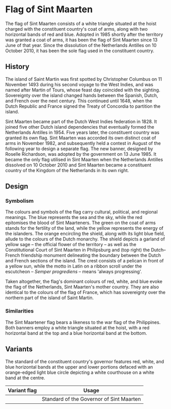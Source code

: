 # Flag of Sint Maarten

The flag of Sint Maarten consists of a white triangle situated at the hoist charged with the constituent country's coat of arms, along with two horizontal bands of red and blue. Adopted in 1985 shortly after the territory was granted a coat of arms, it has been the flag of Sint Maarten since 13 June of that year. Since the dissolution of the Netherlands Antilles on 10 October 2010, it has been the sole flag used in the constituent country.

## History

The island of Saint Martin was first spotted by Christopher Columbus on 11 November 1493 during his second voyage to the West Indies, and was named after Martin of Tours, whose feast day coincided with the sighting. Sovereignty over the island changed hands between the Spanish, Dutch, and French over the next century. This continued until 1648, when the Dutch Republic and France signed the Treaty of Concordia to partition the island.

Sint Maarten became part of the Dutch West Indies federation in 1828. It joined five other Dutch island dependencies that eventually formed the Netherlands Antilles in 1954. Five years later, the constituent country was granted its own flag. Sint Maarten was accorded its own distinct coat of arms in November 1982, and subsequently held a contest in August of the following year to design a separate flag. The new banner, designed by Roselle Richardson, was adopted by the government on 13 June 1985. It became the only flag utilised in Sint Maarten when the Netherlands Antilles dissolved on 10 October 2010 and Sint Maarten became a constituent country of the Kingdom of the Netherlands in its own right.

## Design

### Symbolism

The colours and symbols of the flag carry cultural, political, and regional meanings. The blue represents the sea and the sky, while the red epitomises the blood of Sint Maarteners. The green on the coat of arms stands for the fertility of the land, while the yellow represents the energy of the islanders. The orange encircling the shield, along with its light blue field, allude to the colours of the Dutch monarchy. The shield depicts a garland of yellow sage – the official flower of the territory – as well as the Constitutional Court of Sint Maarten in Philipsburg and (top right) the Dutch–French friendship monument delineating the boundary between the Dutch and French sections of the island. The crest consists of a pelican in front of a yellow sun, while the motto in Latin on a ribbon scroll under the escutcheon – *Semper progrediens* – means 'always progressing'.

Taken altogether, the flag's dominant colours of red, white, and blue evoke the flag of the Netherlands, Sint Maarten's mother country. They are also identical to the colours of the flag of France, which has sovereignty over the northern part of the island of Saint Martin.

### Similarities

The Sint Maartener flag bears a likeness to the war flag of the Philippines. Both banners employ a white triangle situated at the hoist, with a red horizontal band at the top and a blue horizontal band at the bottom.

## Variants

The standard of the constituent country's governor features red, white, and blue horizontal bands at the upper and lower portions defaced with an orange-edged light blue circle depicting a white courthouse on a white band at the centre.

| Variant flag | Usage                                    |
| ------------ | ---------------------------------------- |
|              | Standard of the Governor of Sint Maarten |
